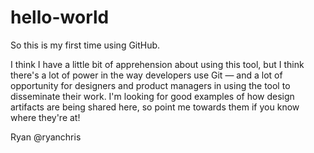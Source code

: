 # hello-world
So this is my first time using GitHub.

I think I have a little bit of apprehension about using this tool, but I think there's a lot of power in the way developers use Git — and a lot of opportunity for designers and product managers in using the tool to disseminate their work. I'm looking for good examples of how design artifacts are being shared here, so point me towards them if you know where they're at!

Ryan
@ryanchris
